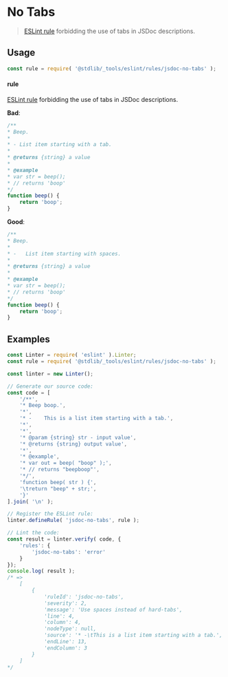 <!--

@license Apache-2.0

Copyright (c) 2018 The Stdlib Authors.

Licensed under the Apache License, Version 2.0 (the "License");
you may not use this file except in compliance with the License.
You may obtain a copy of the License at

   http://www.apache.org/licenses/LICENSE-2.0

Unless required by applicable law or agreed to in writing, software
distributed under the License is distributed on an "AS IS" BASIS,
WITHOUT WARRANTIES OR CONDITIONS OF ANY KIND, either express or implied.
See the License for the specific language governing permissions and
limitations under the License.

-->

# No Tabs

> [ESLint rule][eslint-rules] forbidding the use of tabs in JSDoc descriptions.

<section class="intro">

</section>

<!-- /.intro -->

<section class="usage">

## Usage

```javascript
const rule = require( '@stdlib/_tools/eslint/rules/jsdoc-no-tabs' );
```

#### rule

[ESLint rule][eslint-rules] forbidding the use of tabs in JSDoc descriptions.

**Bad**:

<!--lint disable no-tabs-->

<!-- eslint-disable stdlib/jsdoc-no-tabs, stdlib/jsdoc-list-item-indent, stdlib/jsdoc-markdown-remark, no-tabs -->

```javascript
/**
* Beep.
*
* -	List item starting with a tab.
*
* @returns {string} a value
*
* @example
* var str = beep();
* // returns 'boop'
*/
function beep() {
    return 'boop';
}
```

**Good**:

```javascript
/**
* Beep.
*
* -   List item starting with spaces.
*
* @returns {string} a value
*
* @example
* var str = beep();
* // returns 'boop'
*/
function beep() {
    return 'boop';
}
```

</section>

<!-- /.usage -->

<section class="examples">

## Examples

<!-- eslint no-undef: "error" -->

<!-- eslint-disable no-tabs -->

```javascript
const Linter = require( 'eslint' ).Linter;
const rule = require( '@stdlib/_tools/eslint/rules/jsdoc-no-tabs' );

const linter = new Linter();

// Generate our source code:
const code = [
    '/**',
    '* Beep boop.',
    '*',
    '* -	This is a list item starting with a tab.',
    '*',
    '*',
    '* @param {string} str - input value',
    '* @returns {string} output value',
    '*',
    '* @example',
    '* var out = beep( "boop" );',
    '* // returns "beepboop"',
    '*/',
    'function beep( str ) {',
    '\treturn "beep" + str;',
    '}'
].join( '\n' );

// Register the ESLint rule:
linter.defineRule( 'jsdoc-no-tabs', rule );

// Lint the code:
const result = linter.verify( code, {
    'rules': {
        'jsdoc-no-tabs': 'error'
    }
});
console.log( result );
/* =>
    [
        {
            'ruleId': 'jsdoc-no-tabs',
            'severity': 2,
            'message': 'Use spaces instead of hard-tabs',
            'line': 4,
            'column': 4,
            'nodeType': null,
            'source': '* -\tThis is a list item starting with a tab.',
            'endLine': 13,
            'endColumn': 3
        }
    ]
*/
```

</section>

<!-- /.examples -->

<!-- Section for related `stdlib` packages. Do not manually edit this section, as it is automatically populated. -->

<section class="related">

</section>

<!-- /.related -->

<!-- Section for all links. Make sure to keep an empty line after the `section` element and another before the `/section` close. -->

<section class="links">

[eslint-rules]: https://eslint.org/docs/developer-guide/working-with-rules

</section>

<!-- /.links -->
